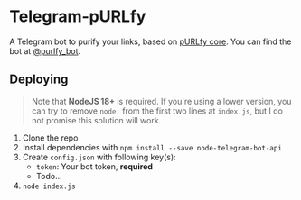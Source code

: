 # Telegram-pURLfy

A Telegram bot to purify your links, based on [pURLfy core](https://github.com/PRO-2684/pURLfy). You can find the bot at [@purlfy_bot](https://t.me/purlfy_bot).

## Deploying

> Note that **NodeJS 18+** is required. If you're using a lower version, you can try to remove `node:` from the first two lines at `index.js`, but I do not promise this solution will work.

1. Clone the repo
2. Install dependencies with `npm install --save node-telegram-bot-api`
3. Create `config.json` with following key(s):
    - `token`: Your bot token, **required**
    - Todo...
4. `node index.js`
